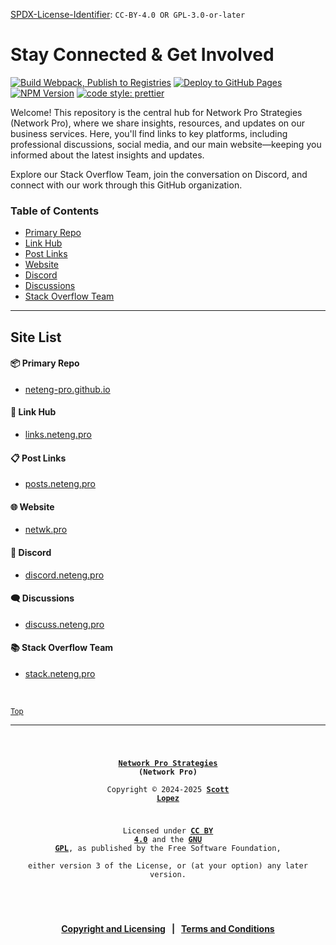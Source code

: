 <!-- =========================================================================
SPDX-License-Identifier: CC-BY-4.0 OR GPL-3.0-or-later
This file is part of Network Pro.
========================================================================== -->

<!--
Network Pro Strategies
Copyright © 2024-2025 Scott Lopez

---

I. Creative Commons Attribution 4.0 International

Network Pro (the "Licensed Material") is licensed under Creative Commons Attribution 4.0 International ("CC BY 4.0"). To view a copy of this license, visit https://creativecommons.org/licenses/by/4.0/.

Per the terms of the License, you are free to distribute, remix, adapt, and build upon the Licensed Material for any purpose, even commercially.
You must give appropriate credit, provide a link to the License, and indicate if changes were made.

The Licensor offers the Licensed Material as-is and as-available, and makes no representations or warranties of any kind concerning the Licensed Material, whether express, implied, statutory, or other. This includes, without limitation, warranties of title, merchantability, fitness for a particular purpose, non-infringement, absence of latent or other defects, accuracy, or the presence or absence of errors, whether or not known or discoverable.

Permissions beyond the scope of this License—or instead of those permitted by this License—may be available as further defined within this document.

  SPDX Reference: https://spdx.org/licenses/CC-BY-4.0.html
  Canonical URL: https://creativecommons.org/licenses/by/4.0/

---

II. GNU General Public License

Network Pro is free software: you can redistribute it and/or modify it under the terms of the GNU General Public License ("GNU GPL") as published by the Free Software Foundation, either version 3 of the License, or (at your option) any later version.

This material is distributed in the hope that it will be useful, but WITHOUT ANY WARRANTY; without even the implied warranty of MERCHANTABILITY or
FITNESS FOR A PARTICULAR PURPOSE.

See the GNU General Public License for more details.

  SPDX Reference: https://spdx.org/licenses/GPL-3.0-or-later.html
  Canonical URL: https://www.gnu.org/licenses/gpl-3.0.html

---

Author: Scott Lopez
Email: <contact@neteng.pro>
Web: <https://bio.neteng.pro>
-->

[SPDX-License-Identifier](https://spdx.dev/learn/handling-license-info/):
`CC-BY-4.0 OR GPL-3.0-or-later`

# <a id="top">Stay Connected & Get Involved</a>

[![Build Webpack, Publish to Registries](https://github.com/NetEng-Pro/neteng-pro.github.io/actions/workflows/webpack.yml/badge.svg)](https://github.com/NetEng-Pro/neteng-pro.github.io/actions/workflows/webpack.yml) [![Deploy to GitHub Pages](https://github.com/NetEng-Pro/neteng-pro.github.io/actions/workflows/upload.yml/badge.svg)](https://github.com/NetEng-Pro/neteng-pro.github.io/actions/workflows/upload.yml)  
[![NPM Version](https://img.shields.io/npm/v/%40neteng-pro%2Fnetwk-pro-web?registry_uri=https%3A%2F%2Fregistry.npmjs.com&style=flat&logo=npm&logoSize=auto&labelColor=fffff&color=0c7ebe)](https://www.npmjs.com/package/@neteng-pro/netwk-pro-web) [![code style: prettier](https://img.shields.io/badge/code_style-prettier-ff69b4.svg?style=flat-square)](https://github.com/prettier/prettier)

Welcome! This repository is the central hub for Network Pro Strategies (Network Pro), where we share insights, resources, and updates on our business services. Here, you'll find links to key platforms, including professional discussions, social media, and our main website&mdash;keeping you informed about the latest insights and updates.

Explore our Stack Overflow Team, join the conversation on Discord, and connect with our work through this GitHub organization.

<!-- markdownlint-disable MD001 -->

### Table of Contents

- [Primary Repo](#repo)
- [Link Hub](#links)
- [Post Links](#posts)
- [Website](#website)
- [Discord](#discord)
- [Discussions](#discuss)
- [Stack Overflow Team](#stack)

---

## Site List

#### 📦 <a id="repo">Primary Repo</a>

<!-- markdownlint-enable MD001 -->

- [neteng-pro.github.io](https://github.com/NetEng-Pro/neteng-pro.github.io)

#### 🔗 <a id="links">Link Hub</a>

- [links.neteng.pro](https://links.neteng.pro)

#### 📋 <a id="posts">Post Links</a>

- [posts.neteng.pro](https://posts.neteng.pro)

#### 🌐 <a id="website">Website</a>

- [netwk.pro](https://netwk.pro)

#### 💬 <a id="discord">Discord</a>

- [discord.neteng.pro](https://discord.neteng.pro)

#### 🗨️ <a id="discuss">Discussions</a>

- [discuss.neteng.pro](https://discuss.neteng.pro)

#### 📚 <a id="stack">Stack Overflow Team</a>

- [stack.neteng.pro](https://stack.neteng.pro)

&nbsp;

<sub>[Top](#top)</sub>

---

<code style="background: none; border: none; border-radius: 0; font-size: 12px; height: 50vh; outline: none; resize: none; text-align: center; width: 100%;">

**[Network Pro Strategies](https://netwk.pro/) (Network Pro)**  
Copyright &copy; 2024-2025 **[Scott Lopez](https://bio.neteng.pro)**

Licensed under **[CC BY 4.0](https://creativecommons.org/licenses/by/4.0/)** and the **[GNU GPL](https://spdx.org/licenses/GPL-3.0-or-later.html)**, as published by the Free Software Foundation,  
either version 3 of the License, or (at your option) any later version.

</code>

&nbsp;

<span style="font-size: 14px; font-weight: bold; text-align: center;">

[Copyright and Licensing](https://github.com/NetEng-Pro/neteng-pro.github.io/blob/master/LICENSE.md) &nbsp; | &nbsp; [Terms and Conditions](https://github.com/NetEng-Pro/neteng-pro.github.io/blob/master/legal/TERMS.md)

</span>
